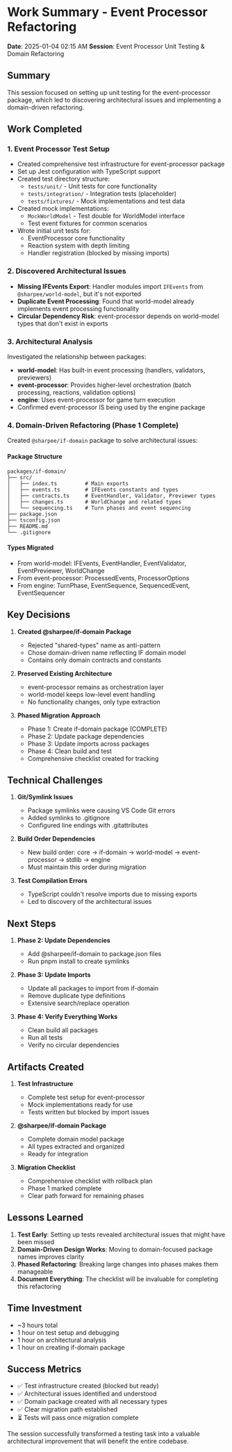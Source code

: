 # Work Summary - Event Processor Refactoring
**Date**: 2025-01-04 02:15 AM
**Session**: Event Processor Unit Testing & Domain Refactoring

## Summary

This session focused on setting up unit testing for the event-processor package, which led to discovering architectural issues and implementing a domain-driven refactoring.

## Work Completed

### 1. Event Processor Test Setup
- Created comprehensive test infrastructure for event-processor package
- Set up Jest configuration with TypeScript support
- Created test directory structure:
  - `tests/unit/` - Unit tests for core functionality
  - `tests/integration/` - Integration tests (placeholder)
  - `tests/fixtures/` - Mock implementations and test data
- Created mock implementations:
  - `MockWorldModel` - Test double for WorldModel interface
  - Test event fixtures for common scenarios
- Wrote initial unit tests for:
  - EventProcessor core functionality
  - Reaction system with depth limiting
  - Handler registration (blocked by missing imports)

### 2. Discovered Architectural Issues
- **Missing IFEvents Export**: Handler modules import `IFEvents` from `@sharpee/world-model`, but it's not exported
- **Duplicate Event Processing**: Found that world-model already implements event processing functionality
- **Circular Dependency Risk**: event-processor depends on world-model types that don't exist in exports

### 3. Architectural Analysis
Investigated the relationship between packages:
- **world-model**: Has built-in event processing (handlers, validators, previewers)
- **event-processor**: Provides higher-level orchestration (batch processing, reactions, validation options)
- **engine**: Uses event-processor for game turn execution
- Confirmed event-processor IS being used by the engine package

### 4. Domain-Driven Refactoring (Phase 1 Complete)
Created `@sharpee/if-domain` package to solve architectural issues:

#### Package Structure
```
packages/if-domain/
├── src/
│   ├── index.ts         # Main exports
│   ├── events.ts        # IFEvents constants and types
│   ├── contracts.ts     # EventHandler, Validator, Previewer types
│   ├── changes.ts       # WorldChange and related types
│   └── sequencing.ts    # Turn phases and event sequencing
├── package.json
├── tsconfig.json
├── README.md
└── .gitignore
```

#### Types Migrated
- From world-model: IFEvents, EventHandler, EventValidator, EventPreviewer, WorldChange
- From event-processor: ProcessedEvents, ProcessorOptions
- From engine: TurnPhase, EventSequence, SequencedEvent, EventSequencer

## Key Decisions

1. **Created @sharpee/if-domain Package**
   - Rejected "shared-types" name as anti-pattern
   - Chose domain-driven name reflecting IF domain model
   - Contains only domain contracts and constants

2. **Preserved Existing Architecture**
   - event-processor remains as orchestration layer
   - world-model keeps low-level event handling
   - No functionality changes, only type extraction

3. **Phased Migration Approach**
   - Phase 1: Create if-domain package (COMPLETE)
   - Phase 2: Update package dependencies
   - Phase 3: Update imports across packages
   - Phase 4: Clean build and test
   - Comprehensive checklist created for tracking

## Technical Challenges

1. **Git/Symlink Issues**
   - Package symlinks were causing VS Code Git errors
   - Added symlinks to .gitignore
   - Configured line endings with .gitattributes

2. **Build Order Dependencies**
   - New build order: core → if-domain → world-model → event-processor → stdlib → engine
   - Must maintain this order during migration

3. **Test Compilation Errors**
   - TypeScript couldn't resolve imports due to missing exports
   - Led to discovery of the architectural issues

## Next Steps

1. **Phase 2: Update Dependencies**
   - Add @sharpee/if-domain to package.json files
   - Run pnpm install to create symlinks

2. **Phase 3: Update Imports**
   - Update all packages to import from if-domain
   - Remove duplicate type definitions
   - Extensive search/replace operation

3. **Phase 4: Verify Everything Works**
   - Clean build all packages
   - Run all tests
   - Verify no circular dependencies

## Artifacts Created

1. **Test Infrastructure**
   - Complete test setup for event-processor
   - Mock implementations ready for use
   - Tests written but blocked by import issues

2. **@sharpee/if-domain Package**
   - Complete domain model package
   - All types extracted and organized
   - Ready for integration

3. **Migration Checklist**
   - Comprehensive checklist with rollback plan
   - Phase 1 marked complete
   - Clear path forward for remaining phases

## Lessons Learned

1. **Test Early**: Setting up tests revealed architectural issues that might have been missed
2. **Domain-Driven Design Works**: Moving to domain-focused package names improves clarity
3. **Phased Refactoring**: Breaking large changes into phases makes them manageable
4. **Document Everything**: The checklist will be invaluable for completing this refactoring

## Time Investment
- ~3 hours total
- 1 hour on test setup and debugging
- 1 hour on architectural analysis
- 1 hour on creating if-domain package

## Success Metrics
- ✅ Test infrastructure created (blocked but ready)
- ✅ Architectural issues identified and understood
- ✅ Domain package created with all necessary types
- ✅ Clear migration path established
- ⏳ Tests will pass once migration complete

The session successfully transformed a testing task into a valuable architectural improvement that will benefit the entire codebase.
